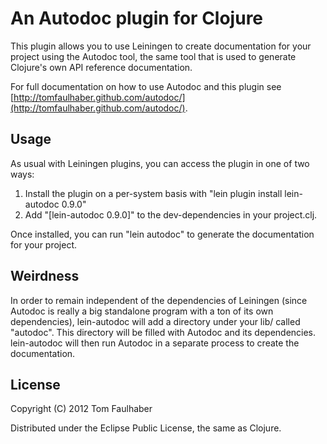 # An Autodoc plugin for Clojure

This plugin allows you to use Leiningen to create documentation for 
your project using the Autodoc tool,
the same tool that is used to generate Clojure's own API reference documentation.

For full documentation on how to use Autodoc and this plugin
see [http://tomfaulhaber.github.com/autodoc/](http://tomfaulhaber.github.com/autodoc/).


## Usage
As usual with Leiningen plugins, you can access the plugin in one of two ways:

1. Install the plugin on a per-system basis with "lein plugin install lein-autodoc 0.9.0"
2. Add "[lein-autodoc 0.9.0]" to the dev-dependencies in your project.clj.

Once installed, you can run "lein autodoc" to generate the documentation for your project.

## Weirdness
In order to remain independent of the dependencies of Leiningen (since Autodoc is 
really a big standalone program with a ton of its own dependencies), lein-autodoc will 
add a directory under your lib/ called "autodoc". This directory will be filled with 
Autodoc and its dependencies. lein-autodoc will then run Autodoc in a separate process
to create the documentation.

## License

Copyright (C) 2012 Tom Faulhaber

Distributed under the Eclipse Public License, the same as Clojure.
